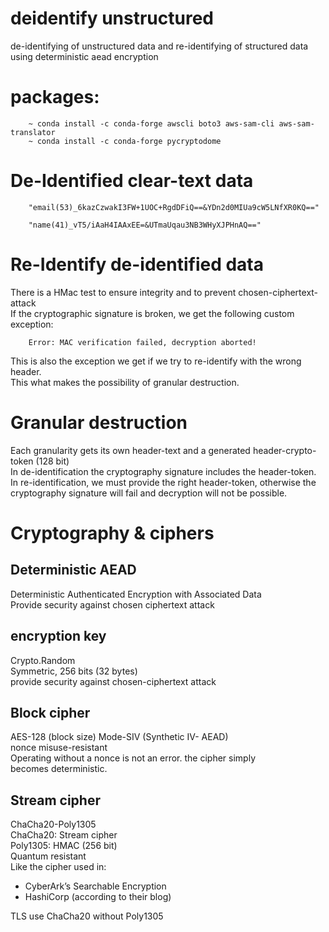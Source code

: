 # deidentify unstructured
de-identifying of unstructured data and re-identifying of structured data using deterministic aead encryption

# packages:
        ~ conda install -c conda-forge awscli boto3 aws-sam-cli aws-sam-translator
        ~ conda install -c conda-forge pycryptodome

# De-Identified clear-text data

        "email(53)_6kazCzwakI3FW+1UOC+RgdDFiQ==&YDn2d0MIUa9cW5LNfXR0KQ=="  

        "name(41)_vT5/iAaH4IAAxEE=&UTmaUqau3NB3WHyXJPHnAQ=="  

# Re-Identify de-identified data
There is a HMac test to ensure integrity and to prevent chosen-ciphertext-attack    
If the cryptographic signature is broken, we get the following custom exception:   

        Error: MAC verification failed, decryption aborted!

This is also the exception we get if we try to re-identify with the wrong header.  
This what makes the possibility of granular destruction.  

# Granular destruction
Each granularity gets its own header-text and a generated header-crypto-token (128 bit)   
In de-identification the cryptography signature includes the header-token.    
In re-identification, we must provide the right header-token, 
otherwise the cryptography signature will fail and decryption will not be possible.  

# Cryptography & ciphers
## Deterministic AEAD
Deterministic Authenticated Encryption with Associated Data   
Provide security against chosen ciphertext attack   

## encryption key
Crypto.Random    
Symmetric, 256 bits (32 bytes)     
provide security against chosen-ciphertext attack   

## Block cipher
AES-128 (block size) Mode-SIV (Synthetic IV- AEAD)    
nonce misuse-resistant     
Operating without a nonce is not an error. the cipher simply becomes deterministic.    

## Stream cipher
ChaCha20-Poly1305   
ChaCha20: Stream cipher    
Poly1305: HMAC (256 bit)    
Quantum resistant   
Like the cipher used in:   
- CyberArk’s Searchable Encryption   
- HashiCorp (according to their blog)   

TLS use ChaCha20 without Poly1305   

    
